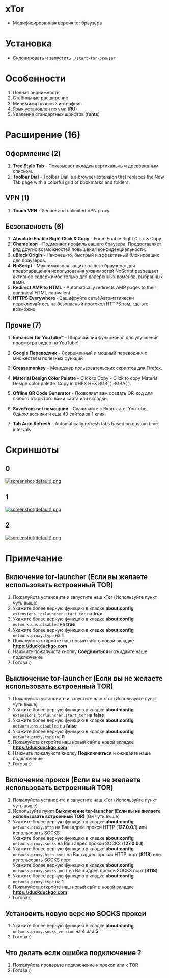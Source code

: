 # xTor
* Модифицированная версия tor браузера

# Установка
* Склонировать и запустить <code>./start-tor-browser</code>

# Особенности
1. Полная анонимность
2. Стабильные расширение
3. Минимизированный интерфейс
4. Язык установлен по умл (<b>RU</b>)
5. Удаление стандартных шрифтов (<b>fonts</b>)

# Расширение (16)
## Оформление (2)
1. <b>Tree Style Tab</b> - Показывает вкладки вертикальным древовидным списком.
2. <b>Toolbar Dial</b> - Toolbar Dial is a browser extension that replaces the New Tab page with a colorful grid of bookmarks and folders.
## VPN (1)
1. <b>Touch VPN</b> - Secure and unlimited VPN proxy
## Безопасность (6)
1. <b>Absolute Enable Right Click & Copy</b> - Force Enable Right Click & Copy
2. <b>Chameleon</b> - Подменяет профиль вашего браузера. Предоставляет ряд других возможностей повышения конфиденциальности.
3. <b>uBlock Origin</b> - Наконец-то, быстрый и эффективный блокировщик для браузеров.
4. <b>NoScript</b> - Максимальная защита вашего браузера: для предотвращения использования уязвимостей NoScript разрешает активное содержимое только для доверенных доменов, выбранных вами.
5. <b>Redirect AMP to HTML</b> - Automatically redirects AMP pages to their canonical HTML equivalent.
6. <b>HTTPS Everywhere</b> - Зашифруйте сеть! Автоматически переключайтесь на безопасный протокол HTTPS там, где это возможно.
## Прочие (7)
1. <b>Enhancer for YouTube™</b> - Широчайший функционал для улучшения просмотра видео на YouTube!
2. <b>Google Переводчик</b> - Современный и мощный переводчик с множеством полезных функций
3. <b>Greasemonkey</b> - Менеджер пользовательских скриптов для Firefox.
4. <b>Material Design Color Palette</b> - Click to Copy - Click to copy Material Design color palette. Copy in #HEX HEX RGB( ) RGBA( ).
5. <b>Offline QR Code Generator</b> - Позволяет вам создать QR-код для любого открытого вами сайта или вкладки.

6. <b>SaveFrom.net помощник</b> - Скачивайте с Вконтакте, YouTube, Одноклассники и еще 40 сайтов за 1 клик.
7. <b>Tab Auto Refresh</b> - Automatically refresh tabs based on custom time intervals

# Скриншоты
## 0
 [![screenshot(default).png](https://i.postimg.cc/QMYqZ695/screenshot.png)](https://postimg.cc/QMYqZ695)
## 1
 [![screenshot(default).png](https://i.postimg.cc/Y97rX0K8/screenshot.png)](https://postimg.cc/Y97rX0K8)
## 2
 [![screenshot(default).png](https://i.postimg.cc/MGzJXTBh/screenshot.png)](https://postimg.cc/MGzJXTBh)

# Примечание
## Включение tor-launcher (Если вы желаете использовать встроенный TOR)
1. Пожалуйста установите и запустите наш xTor (Используйте пункт чуть выше)
2. Укажите более верную функцию в кладке <b>about:config</b> <code>extensions.torlauncher.start_tor</code> на <b>true</b>
3. Укажите более верную функцию в кладке <b>about:config</b> <code>network.dns.disabled</code> на <b>true</b>
4. Укажите более верную функцию в кладке <b>about:config</b> <code>network.proxy.type</code> на <b>1</b>
5. Пожалуйста откройте наш новый сайт в новой вкладке <b>https://duckduckgo.com</b>
6. Нажмите пожалуйста кнопку <b>Соединиться</b> и ожидайте наше подключение
7. Готова :)

## Выключение tor-launcher (Если вы не желаете использовать встроенный TOR)
1. Пожалуйста установите и запустите наш xTor (Используйте пункт чуть выше)
2. Укажите более верную функцию в кладке <b>about:config</b> <code>extensions.torlauncher.start_tor</code> на <b>false</b>
3. Укажите более верную функцию в кладке <b>about:config</b> <code>network.dns.disabled</code> на <b>false</b>
4. Укажите более верную функцию в кладке <b>about:config</b> <code>network.proxy.type</code> на <b>0</b>
5. Пожалуйста откройте наш новый сайт в новой вкладке <b>https://duckduckgo.com</b>
6. Нажмите пожалуйста кнопку <b>Подключиться</b> и ожидайте наше подключение
7. Готова :)

## Включение прокси (Если вы не желаете использовать встроенный TOR)
1. Пожалуйста установите и запустите наш xTor (Используйте пункт чуть выше)
2. Используйте пункт <b>Выключение tor-launcher (Если вы не желаете использовать встроенный TOR)</b> (Он чуть выше)
2. Укажите более верную функцию в кладке <b>about:config</b> <code>network.proxy.http</code> на Ваш адрес прокси HTTP (<b>127.0.0.1</b>) или использовать SOCKS </br> Укажите более верную функцию в кладке <b>about:config</b> <code>network.proxy.socks</code> на Ваш адрес прокси SOCKS (<b>127.0.0.1</b>)
2. Укажите более верную функцию в кладке <b>about:config</b> <code>network.proxy.http_port</code> на Ваш адрес прокси HTTP порт (<b>8118</b>) или использовать SOCKS порт </br> Укажите более верную функцию в кладке <b>about:config</b> <code>network.proxy.socks_port</code> на Ваш адрес прокси SOCKS порт (<b>8118</b>)
3. Укажите более верную функцию в кладке <b>about:config</b> <code>network.proxy.type</code> на <b>1</b>
4. Пожалуйста откройте наш новый сайт в новой вкладке <b>https://duckduckgo.com</b>
5. Готова :)

## Установить новую версию SOCKS прокси
1. Укажите более верную функцию в кладке <b>about:config</b> <code>network.proxy.socks_version</code> на <b>4</b> или <b>5</b>
2. Готова :)

## Что делать если ошибка подключение ?
1. Пожалуйста проверьте подключение к прокси или к TOR
2. Готова :)
